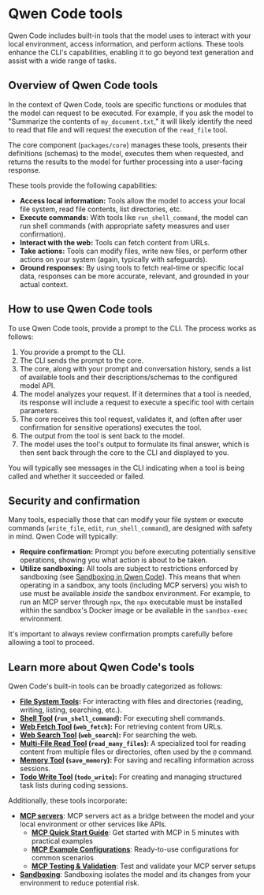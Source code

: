 # Qwen Code tools

Qwen Code includes built-in tools that the model uses to interact with your local environment, access information, and perform actions. These tools enhance the CLI's capabilities, enabling it to go beyond text generation and assist with a wide range of tasks.

## Overview of Qwen Code tools

In the context of Qwen Code, tools are specific functions or modules that the model can request to be executed. For example, if you ask the model to "Summarize the contents of `my_document.txt`," it will likely identify the need to read that file and will request the execution of the `read_file` tool.

The core component (`packages/core`) manages these tools, presents their definitions (schemas) to the model, executes them when requested, and returns the results to the model for further processing into a user-facing response.

These tools provide the following capabilities:

- **Access local information:** Tools allow the model to access your local file system, read file contents, list directories, etc.
- **Execute commands:** With tools like `run_shell_command`, the model can run shell commands (with appropriate safety measures and user confirmation).
- **Interact with the web:** Tools can fetch content from URLs.
- **Take actions:** Tools can modify files, write new files, or perform other actions on your system (again, typically with safeguards).
- **Ground responses:** By using tools to fetch real-time or specific local data, responses can be more accurate, relevant, and grounded in your actual context.

## How to use Qwen Code tools

To use Qwen Code tools, provide a prompt to the CLI. The process works as follows:

1.  You provide a prompt to the CLI.
2.  The CLI sends the prompt to the core.
3.  The core, along with your prompt and conversation history, sends a list of available tools and their descriptions/schemas to the configured model API.
4.  The model analyzes your request. If it determines that a tool is needed, its response will include a request to execute a specific tool with certain parameters.
5.  The core receives this tool request, validates it, and (often after user confirmation for sensitive operations) executes the tool.
6.  The output from the tool is sent back to the model.
7.  The model uses the tool's output to formulate its final answer, which is then sent back through the core to the CLI and displayed to you.

You will typically see messages in the CLI indicating when a tool is being called and whether it succeeded or failed.

## Security and confirmation

Many tools, especially those that can modify your file system or execute commands (`write_file`, `edit`, `run_shell_command`), are designed with safety in mind. Qwen Code will typically:

- **Require confirmation:** Prompt you before executing potentially sensitive operations, showing you what action is about to be taken.
- **Utilize sandboxing:** All tools are subject to restrictions enforced by sandboxing (see [Sandboxing in Qwen Code](../sandbox.md)). This means that when operating in a sandbox, any tools (including MCP servers) you wish to use must be available _inside_ the sandbox environment. For example, to run an MCP server through `npx`, the `npx` executable must be installed within the sandbox's Docker image or be available in the `sandbox-exec` environment.

It's important to always review confirmation prompts carefully before allowing a tool to proceed.

## Learn more about Qwen Code's tools

Qwen Code's built-in tools can be broadly categorized as follows:

- **[File System Tools](./file-system.md):** For interacting with files and directories (reading, writing, listing, searching, etc.).
- **[Shell Tool](./shell.md) (`run_shell_command`):** For executing shell commands.
- **[Web Fetch Tool](./web-fetch.md) (`web_fetch`):** For retrieving content from URLs.
- **[Web Search Tool](./web-search.md) (`web_search`):** For searching the web.
- **[Multi-File Read Tool](./multi-file.md) (`read_many_files`):** A specialized tool for reading content from multiple files or directories, often used by the `@` command.
- **[Memory Tool](./memory.md) (`save_memory`):** For saving and recalling information across sessions.
- **[Todo Write Tool](./todo-write.md) (`todo_write`):** For creating and managing structured task lists during coding sessions.

Additionally, these tools incorporate:

- **[MCP servers](./mcp-server.md)**: MCP servers act as a bridge between the model and your local environment or other services like APIs.
  - **[MCP Quick Start Guide](../mcp-quick-start.md)**: Get started with MCP in 5 minutes with practical examples
  - **[MCP Example Configurations](../mcp-example-configs.md)**: Ready-to-use configurations for common scenarios
  - **[MCP Testing & Validation](../mcp-testing-validation.md)**: Test and validate your MCP server setups
- **[Sandboxing](../sandbox.md)**: Sandboxing isolates the model and its changes from your environment to reduce potential risk.
